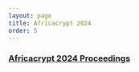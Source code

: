 ```yaml
---
layout: page
title: Africacrypt 2024
order: 5
---
```


### [Africacrypt 2024 Proceedings](https://link.springer.com/book/10.1007/978-3-031-64381-1)
